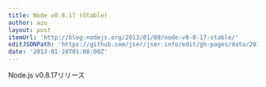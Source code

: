 ```yaml
---
title: Node v0.8.17 (Stable)
author: azu
layout: post
itemUrl: 'http://blog.nodejs.org/2013/01/09/node-v0-8-17-stable/'
editJSONPath: 'https://github.com/jser/jser.info/edit/gh-pages/data/2013/01/index.json'
date: '2013-01-24T01:08:00Z'
---
```

Node.js v0.8.17リリース
